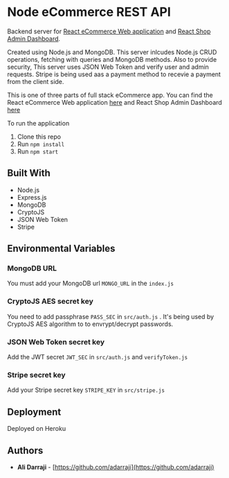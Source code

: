 # Node eCommerce REST API

Backend server for [React eCommerce Web application](https://github.com/adarraji/react-shop) and [React Shop Admin Dashboard](https://github.com/adarraji/react-shop-admin).

Created using Node.js and MongoDB. This server inlcudes Node.js CRUD operations, fetching with queries and MongoDB methods. Also to provide security, This server uses JSON Web Token and verify user and admin requests. Stripe is being used aas a payment method to recevie a payment from the client side.

This is one of three parts of full stack eCommerce app. You can find the React eCommerce Web application [here](https://github.com/adarraji/react-shop) and React Shop Admin Dashboard [here](https://github.com/adarraji/react-shop-admin)


To run the application

1. Clone this repo
2. Run `npm install`
3. Run `npm start`

## Built With

* Node.js
* Express.js
* MongoDB
* CryptoJS
* JSON Web Token
* Stripe

## Environmental Variables

### MongoDB URL

You must add your MongoDB url `MONGO_URL` in the `index.js`


### CryptoJS AES secret key

You need to add passphrase `PASS_SEC` in `src/auth.js` . It's being used by CryptoJS AES algorithm to to envrypt/decrypt passwords.


### JSON Web Token secret key

Add the JWT secret `JWT_SEC` in `src/auth.js` and `verifyToken.js`

### Stripe secret key

Add your Stripe secret key `STRIPE_KEY` in `src/stripe.js`


## Deployment
Deployed on Heroku


## Authors

- **Ali Darraji** - [https://github.com/adarraji](https://github.com/adarraji)
